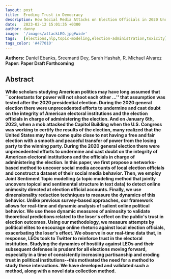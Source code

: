 ```yaml
---
layout: post
title:  Eroding Trust in Democracy  
description: How Social Media Attacks on Election Officials in 2020 Undermined American Election Institutions
date:   2023-02-12 15:01:35 +0300
author: danny
image:  '/images/attackLEO.jpg#wide'
tags:   [elections,nlp,topic-modeling,election-administration,toxicity]
tags_color: '#477010'
---
```


<b>Authors:</b> Daniel Ebanks, Sreemanti Dey, Sarah Hashah, R. Michael Alvarez <br>
<b>Paper:</r> Paper Draft Forthcoming

## Abstract

While scholars studying American politics may have long assumed that ``contestants for power will not shoot each other ...'' that assumption was tested after the 2020 presidential election.  During the 2020 general election there were unprecedented efforts to undermine and cast doubt on the integrity of American electoral institutions and the election officials in charge of administering the election. And on January 6th, 2023, when a mob attacked the Capitol Building when the U.S. Congress was working to certify the results of the election, many realized that the United States may have come quite close to not having a free and fair election with a smooth and peaceful transfer of power from the losing party to the winning party. During the 2020 general election there were unprecedented efforts to undermine and cast doubt on the integrity of American electoral institutions and the officials in charge of administering the election. In this paper, we first propose a networks-based method to uncover social media accounts of local election officials and construct a dataset of their social media behavior. Then, we employ Joint Sentiment Topic modelling (a topic modeling method that jointly uncovers topical and sentimental structure in text data) to detect online animosity directed at election official accounts. Finally, we use dimensionality reduction techniques to measure the dynamics of this behavior. Unlike previous survey-based approaches, our framework allows for real-time and dynamic analysis of salient online political behavior.  We use these dynamic measures of animosity to validate theoretical predictions related to the loser's effect on the public's trust in election outcomes. Using our methodology, we measure attempts by political elites to encourage online rhetoric against local election officials, exacerbating the loser's effect. We observe in our real-time data that, in response, LEOs took to Twitter to reinforce trust in the electoral institution. Studying the dynamics of hostility against LEOs and their subsequent defenses is prudent for all elections moving forward, especially in a time of consistently increasing partisanship and eroding trust in political institutions--this motivated the need for a method to study these interactions. We have developed and validated such a method, along with a novel data collection method.